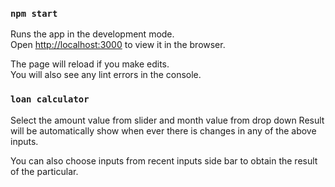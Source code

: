 

### `npm start`

Runs the app in the development mode.<br>
Open [http://localhost:3000](http://localhost:3000) to view it in the browser.

The page will reload if you make edits.<br>
You will also see any lint errors in the console.
 
### `loan calculator`

Select the amount value from slider and month value from drop down
Result will be automatically show when ever there is changes in any of the above inputs.

You can also choose inputs from recent inputs side bar to obtain the result of the particular.